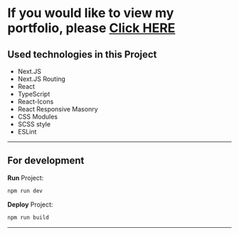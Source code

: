 # If you would like to view my portfolio, please [Click HERE](https://porfolio-khozhainov-oleksandr.vercel.app/)

## Used technologies in this Project

- Next.JS
- Next.JS Routing
- React
- TypeScript
- React-Icons
- React Responsive Masonry
- CSS Modules
- SCSS style
- ESLint
---

## For development

**Run** Project:
```bash
npm run dev
```

**Deploy** Project:
```bash
npm run build
```
---